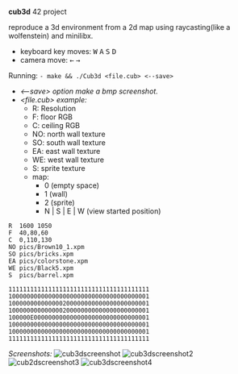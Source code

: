 **cub3d** 42 project

reproduce a 3d environment from a 2d map using raycasting(like a wolfenstein) and minilibx.

* keyboard key moves: <kbd>W</kbd> <kbd>A</kbd> <kbd>S</kbd> <kbd>D</kbd>
* camera move: <kbd>&#8592;</kbd> <kbd>&#8594;</kbd>

Running: ```- make && ./Cub3d <file.cub> <--save>```<br/>
+ *<--save> option make a bmp screenshot.<br/>*
+ *<file.cub> example:*<br/>
  + R: Resolution<br/>
  + F: floor RGB<br/>
  + C: ceiling RGB<br/>
  + NO: north wall texture</br>
  + SO: south wall texture</br>
  + EA: east wall texture</br>
  + WE: west wall texture</br>
  + S: sprite texture</br>
  + map:</br>
     - 0 (empty space) </br>
     - 1 (wall) </br>
     - 2 (sprite) </br>
     - N | S | E | W (view started position) </br>
```
R  1600 1050
F  40,80,60
C  0,110,130
NO pics/Brown10_1.xpm
SO pics/bricks.xpm
EA pics/colorstone.xpm
WE pics/Black5.xpm
S  pics/barrel.xpm

111111111111111111111111111111111111111
100000000000000000000000000000000000001
100000000000000200000000000000000000001
100000000000000200000000000000000000001
100000E00000000000000000000000000000001
100000000000000000000000000000000000001
100000000000000000000000000000000000001
111111111111111111111111111111111111111
```




*Screenshots:*
![cub3dscreenshot](https://user-images.githubusercontent.com/58054839/227414070-0be0d50b-db16-41e5-855c-997088bbf892.jpg)
![cub3dscreenshot2](https://user-images.githubusercontent.com/58054839/227414098-adf2949d-db4c-4202-b3db-dd5e03631be7.jpg)
![cub2dscreenshot3](https://user-images.githubusercontent.com/58054839/227414110-7f3d002a-6f4c-4f5f-961b-0d681679c989.jpg)
![cub3dscreenshot4](https://user-images.githubusercontent.com/58054839/227414118-c6054655-28f5-4ebc-bb9c-86f49d83885b.jpg)
